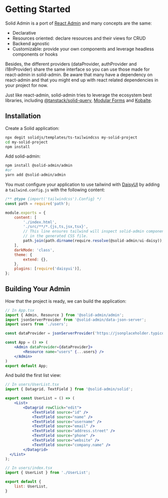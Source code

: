 # Getting Started

Solid Admin is a port of [React Admin](https://marmelab.com/react-admin) and many concepts are the same:

- Declarative
- Resources oriented: declare resources and their views for CRUD
- Backend agnostic
- Customizable: provide your own components and leverage headless components or hooks

Besides, the different providers (dataProvider, authProvider and i18nProvider) share the same interface so you can use those made for react-admin in solid-admin. Be aware that many have a dependency on react-admin and that you might end up with react related dependencies in your project for now.

Just like react-admin, solid-admin tries to leverage the ecosystem best libraries, including [@tanstack/solid-query](https://tanstack.com/query/latest/docs/solid/overview), [Modular Forms](https://modularforms.dev/) and [Kobalte](https://kobalte.dev/).

## Installation

Create a Solid application:

```sh
npx degit solidjs/templates/ts-tailwindcss my-solid-project
cd my-solid-project
npm install
```

Add solid-admin:

```sh
npm install @solid-admin/admin
#or
yarn add @solid-admin/admin
```

You must configure your application to use tailwind with [DaisyUI](https://daisyui.com/) by adding a `tailwind.config.js` with the following content:

```js
/** @type {import('tailwindcss').Config} */
const path = require('path');

module.exports = {
	content: [
		'./index.html',
		'./src/**/*.{js,ts,jsx,tsx}',
        // This line ensures tailwind will inspect solid-admin components for classes and include them
        // in the generated CSS file.
		path.join(path.dirname(require.resolve(@solid-admin/ui-daisy)), '**/*.(js|jsx)'),
	],
	darkMode: 'class',
	theme: {
		extend: {},
	},
	plugins: [require('daisyui')],
};
```

## Building Your Admin

How that the project is ready, we can build the application:

```jsx
// In App.tsx
import { Admin, Resource } from '@solid-admin/admin';
import jsonServerProvider from '@solid-admin/data-json-server';
import users from './users';

const dataProvider = jsonServerProvider('https://jsonplaceholder.typicode.com')

const App = () => (
    <Admin dataProvider={dataProvider}>
        <Resource name="users" {...users} />
    </Admin>
)
export default App;
```

And build the first list view:

```jsx
// In users/UserList.tsx
import { Datagrid, TextField } from '@solid-admin/solid';

export const UserList = () => (
    <List>
        <Datagrid rowClick="edit">
            <TextField source="id" />
            <TextField source="name" />
            <TextField source="username" />
            <TextField source="email" />
            <TextField source="address.street" />
            <TextField source="phone" />
            <TextField source="website" />
            <TextField source="company.name" />
        </Datagrid>
  </List>
);

// In users/index.tsx
import { UserList } from './UserList';

export default {
    list: UserList,
}
```
